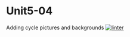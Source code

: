 # Unit5-04
Adding cycle pictures and backgrounds
[![linter](https://github.com/JacksonNaufal/Unit5-04/workflows/linter/badge.svg)](https://github.com/marketplace/actions/super-linter)
